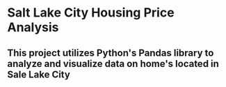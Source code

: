 # Salt Lake City Housing Price Analysis
## This project utilizes Python's Pandas library to analyze and visualize data on home's located in Sale Lake City 
